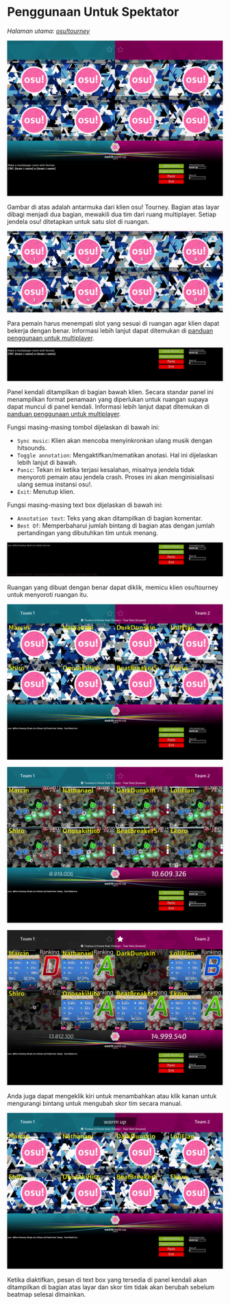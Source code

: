 # Penggunaan Untuk Spektator

*Halaman utama: [osu!tourney](/wiki/osu!tourney)*

![antarmuka osu!tourney](img/Osutourneymain.png "Antarmuka Dasar klien osu!tourney")

Gambar di atas adalah antarmuka dari klien osu! Tourney. Bagian atas layar dibagi menjadi dua bagian, mewakili dua tim dari ruang multiplayer.
Setiap jendela osu! ditetapkan untuk satu slot di ruangan.

![Pemain ditempatkan ke jendela berdasarkan slotnya di ruangan](img/Osutourneywindows.png "Pemain ditempatkan ke jendela berdasarkan slotnya di ruangan")

Para pemain harus menempati slot yang sesuai di ruangan agar klien dapat bekerja dengan benar. Informasi lebih lanjut dapat ditemukan di [panduan penggunaan untuk multiplayer](/wiki/osu!tourney/Multiplayer_usage).

![panel kendali osu!tourney](img/Osutourneypanel.png "panel kendali osu!tourney")

Panel kendali ditampilkan di bagian bawah klien. Secara standar panel ini menampilkan format penamaan yang diperlukan untuk ruangan supaya dapat muncul di panel kendali. Informasi lebih lanjut dapat ditemukan di [panduan penggunaan untuk multiplayer](/wiki/osu!tourney/Multiplayer_usage).

Fungsi masing-masing tombol dijelaskan di bawah ini:

- `Sync music`: Klien akan mencoba menyinkronkan ulang musik dengan hitsounds.
- `Toggle annotation`: Mengaktifkan/mematikan anotasi. Hal ini dijelaskan lebih lanjut di bawah.
- `Panic`: Tekan ini ketika terjasi kesalahan, misalnya jendela tidak menyoroti pemain atau jendela crash. Proses ini akan menginisialisasi ulang semua instansi osu!.
- `Exit`: Menutup klien.

Fungsi masing-masing text box dijelaskan di bawah ini:

- `Annotation text`: Teks yang akan ditampilkan di bagian komentar.
- `Best Of`: Memperbaharui jumlah bintang di bagian atas dengan jumlah pertandingan yang dibutuhkan tim untuk menang.

![Ketika sebuah ruangan dibuat dengan benar, ruangan itu akan terdaftar dan menggantikan instruksi.](img/Osutourneyroomlist.png)

Ruangan yang dibuat dengan benar dapat diklik, memicu klien osu!tourney untuk menyoroti ruangan itu.

![Nama tim dan pemain ditetapkan secara otomatis](img/Osutourneyidle.png)

![Skor tim saat ini dan lagu yang sedang diputar ditampilkan](img/Osutourneyspectate.png)

![Pemenang akan dinyatakan secara otomatis pada akhir pertandingan, dan bintang akan terisi penuh untuk tim pemenang. Pemain yang gagal akan dihitamkan.](img/Osutourneyresults.png)

Anda juga dapat mengeklik kiri untuk menambahkan atau klik kanan untuk mengurangi bintang untuk mengubah skor tim secara manual.

![Pesan dapat ditampilkan dengan mengaktifkan anotasi dari panel kendali](img/Osutourneywarmup.png)

Ketika diaktifkan, pesan di text box yang tersedia di panel kendali akan ditampilkan di bagian atas layar dan skor tim tidak akan berubah sebelum beatmap selesai dimainkan.
